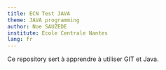 ```yaml
---
title: ECN Test JAVA
theme: JAVA programming
author: Noe SAUZEDE
institute: Ecole Centrale Nantes
lang: fr
---
```


Ce repository sert à apprendre à utiliser GIT et Java.